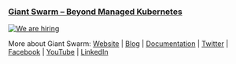 ### [Giant Swarm – Beyond Managed Kubernetes](https://www.giantswarm.io/)

<!-- HIRING_BANNER start -->
<div><a href="https://www.giantswarm.io/careers" target="_blank"><img src="https://user-images.githubusercontent.com/273727/136406599-5ab1a945-dda0-4f16-b646-976eb32b936d.png" alt="We are hiring"/></a></div>
<!-- HIRING_BANNER end -->

More about Giant Swarm: [Website](https://www.giantswarm.io/) | [Blog](https://www.giantswarm.io/blog) | [Documentation](https://docs.giantswarm.io/) | [Twitter](https://twitter.com/giantswarm) | [Facebook](https://www.facebook.com/giantswarm/) | [YouTube](https://www.youtube.com/user/GiantSwarm) | [LinkedIn](https://www.linkedin.com/company/giant-swarm)
